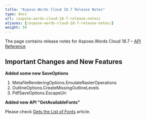 ```yaml
---
title: "Aspose.Words Cloud 18.7 Release Notes"
type: docs
url: /aspose-words-cloud-18-7-release-notes/
aliases: [/aspose-words-cloud-18-7-release-notes/]
weight: 50
---
```


The page contains release notes for Aspose.Words Cloud 18.7 – [API Reference](https://apireference.aspose.cloud/words/)

## Important Changes and New Features

**Added some new SaveOptions**

1. MetafileRenderingOptions.EmulateRasterOperations
1. OutlineOptions.CreateMissingOutlineLevels
1. PdfSaveOptions.EscapeUri

**Added new API "GetAvailableFonts"**

Please check [Gets the List of Fonts](/gets-the-list-of-fonts/) article.

